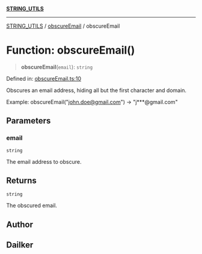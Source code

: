 [**STRING_UTILS**](../../README.md)

***

[STRING_UTILS](../../README.md) / [obscureEmail](../README.md) / obscureEmail

# Function: obscureEmail()

> **obscureEmail**(`email`): `string`

Defined in: [obscureEmail.ts:10](https://github.com/dailker/everyutil/blob/c097f0fc92f833ed4a91824bfd902e8ca984c4de/src/string/obscureEmail.ts#L10)

Obscures an email address, hiding all but the first character and domain.

Example: obscureEmail("john.doe@gmail.com") → "j***@gmail.com"

## Parameters

### email

`string`

The email address to obscure.

## Returns

`string`

The obscured email.

## Author

## Dailker
